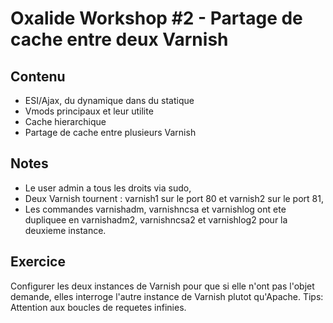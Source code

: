 # Oxalide Workshop #2 - Partage de cache entre deux Varnish

## Contenu

 * ESI/Ajax, du dynamique dans du statique
 * Vmods principaux et leur utilite
 * Cache hierarchique
 * Partage de cache entre plusieurs Varnish

## Notes

 * Le user admin a tous les droits via sudo,
 * Deux Varnish tournent : varnish1 sur le port 80 et varnish2 sur le port 81,
 * Les commandes varnishadm, varnishncsa et varnishlog ont ete dupliquee en varnishadm2, varnishncsa2 et varnishlog2 pour la deuxieme instance.

## Exercice
Configurer les deux instances de Varnish pour que si elle n'ont pas l'objet demande, elles interroge l'autre instance de Varnish plutot qu'Apache.
Tips: Attention aux boucles de requetes infinies.
